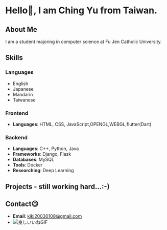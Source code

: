 
# Hello🙌, I am Ching Yu from Taiwan.

## About Me 
I am a student majoring in computer science at Fu Jen Catholic University.

## Skills

### Languages
- English
- Japanese
- Mandarin
- Taiwanese

### Frontend
- **Languages**: HTML, CSS, JavaScript,OPENGL,WEBGL,flutter(Dart)

### Backend
- **Languages**: C++, Python, Java
- **Frameworks**: Django, Flask
- **Databases**: MySQL
- **Tools**: Docker
- **Researching**: Deep Learning

## Projects - still working hard...:-)

## Contact😉
- **Email**: [kiki20030108@gmail.com](mailto:kiki20030108@gmail.com)
- ![良しいいねGIF](https://github.com/chingyuuuuu/chingyuuuuu/assets/152280071/b5126e14-3249-4e4f-82a2-99a9721e63aa)

